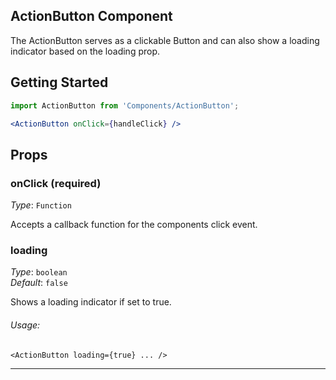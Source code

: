 ActionButton Component
---

The ActionButton serves as a clickable Button and can also show a loading indicator based on the loading prop.

## Getting Started

```jsx
import ActionButton from 'Components/ActionButton';

<ActionButton onClick={handleClick} />
```

## Props

### onClick (required)

_Type_: `Function`  

Accepts a callback function for the components click event.

### loading

_Type_: `boolean`  
_Default_: `false`  

Shows a loading indicator if set to true.

###### Usage:

```
<ActionButton loading={true} ... />
```
---
